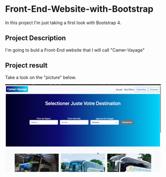 # Front-End-Website-with-Bootstrap
In this project I'm just taking a first look with Bootstrap 4.

## Project Description
I'm going to buld a Front-End website that I will call "Camer-Vayage"

## Project result
Take a look on the "picture" below.

![Camer_Voyage](Camer_Voyage.png)
